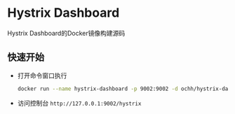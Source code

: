 # Hystrix Dashboard

Hystrix Dashboard的Docker镜像构建源码

## 快速开始

* 打开命令窗口执行 

    ```sh
    docker run --name hystrix-dashboard -p 9002:9002 -d ochh/hystrix-dashboard
    ```

* 访问控制台 `http://127.0.0.1:9002/hystrix`
